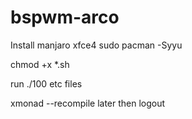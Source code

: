 # bspwm-arco

Install manjaro xfce4 sudo pacman -Syyu

chmod +x *.sh

run ./100 etc files

xmonad --recompile later then logout
